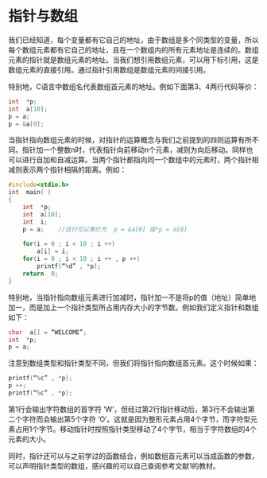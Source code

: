 # 指针与数组
我们已经知道，每个变量都有它自己的地址，由于数组是多个同类型的变量，所以每个数组元素都有它自己的地址，且在一个数组内的所有元素地址是连续的。数组元素的指针就是数组元素的地址。当我们想引用数组元素，可以用下标引用，这是数组元素的直接引用。通过指针引用数组是数组元素的间接引用。

特别地，C语言中数组名代表数组首元素的地址。例如下面第3、4两行代码等价：

```c
int  *p;
int  a[10];
p = a;
p = &a[0];
```

当指针指向数组元素的时候，对指针的运算概念与我们之前提到的四则运算有所不同。指针加一个整数n时，代表指针向前移动n个元素，减则为向后移动。同样也可以进行自加和自减运算。当两个指针都指向同一个数组中的元素时，两个指针相减则表示两个指针相隔的距离。例如：

```c
#include<stdio.h>
int  main( )
{
	int  *p;
	int  a[10];
	int  i;
	p = a;    //这行可以等价为  p = &a[0] 或*p = a[0]
	
	for(i = 0 ; i < 10 ; i ++)
        a[i] = i;
	for(i = 0 ; i < 10 ; i ++ , p ++)
        printf(“%d” , *p);
	return  0;
}
```

特别地，当指针指向数组元素进行加减时，指针加一不是将p的值（地址）简单地加一，而是加上一个指针类型所占用内存大小的字节数。例如我们定义指针和数组如下：

```c
char  a[] = “WELCOME”;
int  *p;
p = a;
```

注意到数组类型和指针类型不同，但我们将指针指向数组首元素。这个时候如果：

```c
printf(“%c” , *p);
p ++;
printf(“%c” , *p);
```

第1行会输出字符数组的首字符 ’W’，但经过第2行指针移动后，第3行不会输出第二个字符而会输出第5个字符 ‘O’。这就是因为整形元素占用4个字节，而字符型元素占用1个字节。移动指针时按照指针类型移动了4个字节，相当于字符数组的4个元素的大小。

同时，指针还可以与之前学过的函数结合，例如数组首元素可以当成函数的参数，可以声明指针类型的数组，感兴趣的可以自己查阅参考文献1的教材。